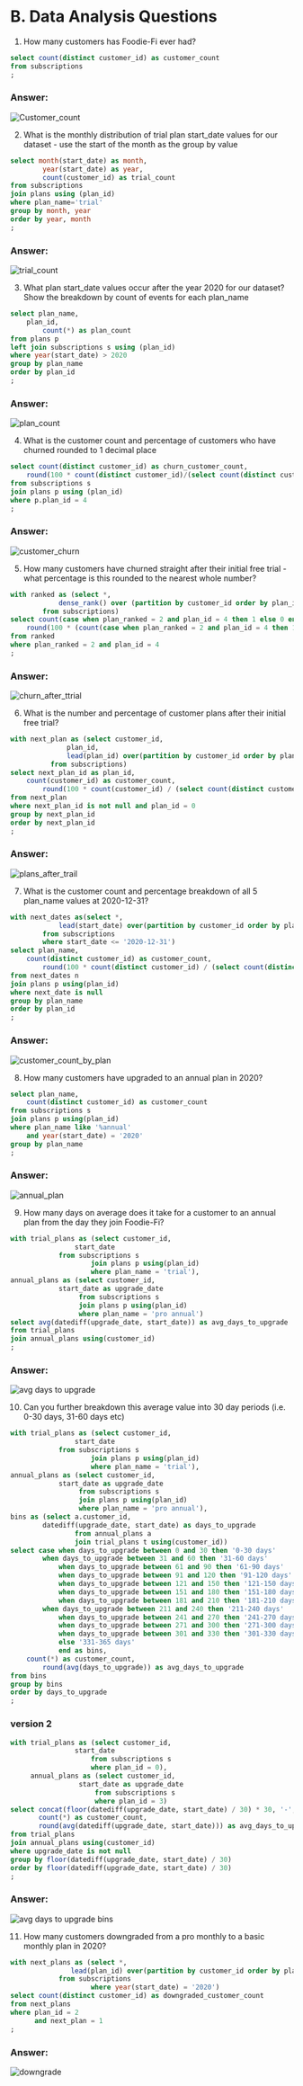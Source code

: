# B. Data Analysis Questions
1. How many customers has Foodie-Fi ever had?
```sql
select count(distinct customer_id) as customer_count
from subscriptions
;
```
### Answer:

![Customer_count](https://github.com/mcazan/8-week-SQL-challenge/assets/135700965/137f756f-8b56-4572-90e6-972663752ca0)

2. What is the monthly distribution of trial plan start_date values for our dataset - use the start of the month as the group by value
```sql
select month(start_date) as month,
        year(start_date) as year,
        count(customer_id) as trial_count
from subscriptions 
join plans using (plan_id)
where plan_name='trial'
group by month, year
order by year, month
;
```
### Answer:

![trial_count](https://github.com/mcazan/8-week-SQL-challenge/assets/135700965/fbfa020d-0b2a-46ae-b867-2d16b408627f)

3. What plan start_date values occur after the year 2020 for our dataset? Show the breakdown by count of events for each plan_name
```sql
select plan_name,
	plan_id,
        count(*) as plan_count
from plans p
left join subscriptions s using (plan_id)
where year(start_date) > 2020
group by plan_name
order by plan_id
;
```   
### Answer:

![plan_count](https://github.com/mcazan/8-week-SQL-challenge/assets/135700965/79f8f93e-70b8-4eef-943d-8b7305cbc647)

4. What is the customer count and percentage of customers who have churned rounded to 1 decimal place
```sql
select count(distinct customer_id) as churn_customer_count,
	round(100 * count(distinct customer_id)/(select count(distinct customer_id) from subscriptions), 1) as percentage_customer_churn
from subscriptions s
join plans p using (plan_id)
where p.plan_id = 4
;
```
### Answer:

![customer_churn](https://github.com/mcazan/8-week-SQL-challenge/assets/135700965/2de403bf-92db-4fe8-8bc0-a0babcb56aba)

5. How many customers have churned straight after their initial free trial - what percentage is this rounded to the nearest whole number?
```sql
with ranked as (select *,
			dense_rank() over (partition by customer_id order by plan_id) as plan_ranked
		from subscriptions)
select count(case when plan_ranked = 2 and plan_id = 4 then 1 else 0 end) as churned_after_trial,
	round(100 * (count(case when plan_ranked = 2 and plan_id = 4 then 1 else 0 end)) / (select count(distinct customer_id) from subscriptions),0) as percentage_churned_after_trial
from ranked 
where plan_ranked = 2 and plan_id = 4         
;
```
### Answer:

![churn_after_ttrial](https://github.com/mcazan/8-week-SQL-challenge/assets/135700965/70ef05a3-08e6-4a06-9c08-acc902c8ff17)

6. What is the number and percentage of customer plans after their initial free trial?
```sql
with next_plan as (select customer_id,
			  plan_id,
			  lead(plan_id) over(partition by customer_id order by plan_id) as next_plan_id
		  from subscriptions)
select next_plan_id as plan_id,
	count(customer_id) as customer_count,
        round(100 * count(customer_id) / (select count(distinct customer_id) from subscriptions),0) as percentage_customers
from next_plan
where next_plan_id is not null and plan_id = 0
group by next_plan_id      
order by next_plan_id  
;
```
### Answer:

![plans_after_trail](https://github.com/mcazan/8-week-SQL-challenge/assets/135700965/50df6f6f-abe3-4e03-94c9-c62d81e9c840)

7. What is the customer count and percentage breakdown of all 5 plan_name values at 2020-12-31?
```sql
with next_dates as(select *,
			lead(start_date) over(partition by customer_id order by plan_id) as next_date
		from subscriptions
		where start_date <= '2020-12-31')
select plan_name,
	count(distinct customer_id) as customer_count,
        round(100 * count(distinct customer_id) / (select count(distinct customer_id) from subscriptions)) as 		percentage_customers
from next_dates n
join plans p using(plan_id)
where next_date is null    
group by plan_name
order by plan_id   
;
```
### Answer:

![customer_count_by_plan](https://github.com/mcazan/8-week-SQL-challenge/assets/135700965/0366c48c-af12-45df-b197-5f6c97ee6488)

8. How many customers have upgraded to an annual plan in 2020?
```sql
select plan_name,
	count(distinct customer_id) as customer_count
from subscriptions s
join plans p using(plan_id)
where plan_name like '%annual'
	and year(start_date) = '2020'
group by plan_name        
;
```        
### Answer:

![annual_plan](https://github.com/mcazan/8-week-SQL-challenge/assets/135700965/13853617-ad35-458d-a42f-84cb5ca4e65b)

9. How many days on average does it take for a customer to an annual plan from the day they join Foodie-Fi?
```sql
with trial_plans as (select customer_id,
				start_date
		    from subscriptions s
                    join plans p using(plan_id)
                    where plan_name = 'trial'),
annual_plans as (select customer_id,
			start_date as upgrade_date
                 from subscriptions s        
                 join plans p using(plan_id)
                 where plan_name = 'pro annual')                    
select avg(datediff(upgrade_date, start_date)) as avg_days_to_upgrade
from trial_plans
join annual_plans using(customer_id)
;
```	
### Answer:

![avg days to upgrade](https://github.com/mcazan/8-week-SQL-challenge/assets/135700965/c25d016f-0b0e-4432-a483-f335bea8894b)

10. Can you further breakdown this average value into 30 day periods (i.e. 0-30 days, 31-60 days etc)
```sql
with trial_plans as (select customer_id,
			    start_date
		    from subscriptions s
                    join plans p using(plan_id)
                    where plan_name = 'trial'),
annual_plans as (select customer_id,
			start_date as upgrade_date
                 from subscriptions s
                 join plans p using(plan_id)
                 where plan_name = 'pro annual'),
bins as (select a.customer_id,
		datediff(upgrade_date, start_date) as days_to_upgrade
                from annual_plans a
                join trial_plans t using(customer_id))                 
select case when days_to_upgrade between 0 and 30 then '0-30 days'
	    when days_to_upgrade between 31 and 60 then '31-60 days'
            when days_to_upgrade between 61 and 90 then '61-90 days'
            when days_to_upgrade between 91 and 120 then '91-120 days'
            when days_to_upgrade between 121 and 150 then '121-150 days'
            when days_to_upgrade between 151 and 180 then '151-180 days'
            when days_to_upgrade between 181 and 210 then '181-210 days'
	    when days_to_upgrade between 211 and 240 then '211-240 days'
            when days_to_upgrade between 241 and 270 then '241-270 days'
            when days_to_upgrade between 271 and 300 then '271-300 days'
            when days_to_upgrade between 301 and 330 then '301-330 days'
            else '331-365 days'
            end as bins,
	count(*) as customer_count,
        round(avg(days_to_upgrade)) as avg_days_to_upgrade
from bins
group by bins
order by days_to_upgrade    
;
```
### version 2
```sql
with trial_plans as (select customer_id, 
			    start_date
                    from subscriptions s
                    where plan_id = 0),
     annual_plans as (select customer_id,
			     start_date as upgrade_date
                     from subscriptions s
                     where plan_id = 3)
select concat(floor(datediff(upgrade_date, start_date) / 30) * 30, '-', floor(datediff(upgrade_date, start_date) / 30) * 30 + 30, ' days') as bins,
       count(*) as customer_count,
       round(avg(datediff(upgrade_date, start_date))) as avg_days_to_upgrade
from trial_plans
join annual_plans using(customer_id)
where upgrade_date is not null
group by floor(datediff(upgrade_date, start_date) / 30)
order by floor(datediff(upgrade_date, start_date) / 30)
;        
```
### Answer:

![avg days to upgrade bins](https://github.com/mcazan/8-week-SQL-challenge/assets/135700965/fe787267-6a67-4290-9497-9f4a9a621714)

11. How many customers downgraded from a pro monthly to a basic monthly plan in 2020?
```sql
with next_plans as (select *,
			   lead(plan_id) over(partition by customer_id order by plan_id) as next_plan
		    from subscriptions
                    where year(start_date) = '2020')
select count(distinct customer_id) as downgraded_customer_count
from next_plans 
where plan_id = 2
      and next_plan = 1 
;
```
### Answer:

![downgrade](https://github.com/mcazan/8-week-SQL-challenge/assets/135700965/6b693459-41ae-4d95-a85c-e568d2599c4a)

